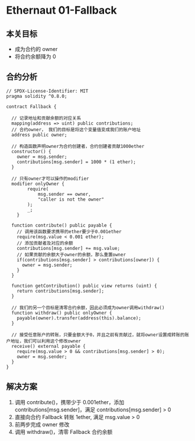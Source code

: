 # Ethernaut 01-Fallback

## 本关目标

- 成为合约的 owner
- 将合约余额降为 0

## 合约分析

```solidity
// SPDX-License-Identifier: MIT
pragma solidity ^0.8.0;

contract Fallback {

  // 记录地址和贡献余额的对应关系
  mapping(address => uint) public contributions;
  // 合约owner， 我们的目标是将这个变量值变成我们的账户地址
  address public owner;

  // 构造函数声明owner为合约创建者，合约创建者贡献1000ether
  constructor() {
    owner = msg.sender;
    contributions[msg.sender] = 1000 * (1 ether);
  }

  // 只有owner才可以操作的modifier
  modifier onlyOwner {
        require(
            msg.sender == owner,
            "caller is not the owner"
        );
        _;
    }

  function contribute() public payable {
    // 调用该函数要求携带的ether要少于0.001ether
    require(msg.value < 0.001 ether);
    // 添加贡献者及对应的余额
    contributions[msg.sender] += msg.value;
    // 如果贡献的余额大于owner的余额，那么重置owner
    if(contributions[msg.sender] > contributions[owner]) {
      owner = msg.sender;
    }
  }

  function getContribution() public view returns (uint) {
    return contributions[msg.sender];
  }

  // 我们的另一个目标是清零合约余额，因此必须成为owner调用withdraw()
  function withdraw() public onlyOwner {
    payable(owner).transfer(address(this).balance);
  }

  // 接受任意账户的转账，只要金额大于0，并且之前有贡献过，就将owner设置成转账的账户地址，我们可以利用这个修改owner
  receive() external payable {
    require(msg.value > 0 && contributions[msg.sender] > 0);
    owner = msg.sender;
  }
}
```

## 解决方案

1. 调用 contribute()，携带少于 0.001ether，添加 contributions[msg.sender]，满足 contributions[msg.sender] > 0
2. 直接向合约 Fallback 转账 1ether, 满足 msg.value > 0
3. 前两步完成 owner 修改
4. 调用 withdraw()，清零 Fallback 合约余额
